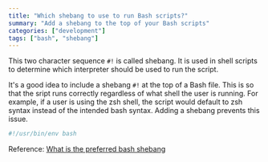 ```yaml
---
title: "Which shebang to use to run Bash scripts?"
summary: "Add a shebang to the top of your Bash scripts"
categories: ["development"]
tags: ["bash", "shebang"]
---
```


This two character sequence `#!` is called shebang. It is used in shell scripts to determine which interpreter should be used to run the script. 

It's a good idea to include a shebang `#!` at the top of a Bash file. This is so that the sript runs correctly regardless of what shell the user is running. For example, if a user is using the zsh shell, the script would default to zsh syntax instead of the intended bash syntax. Adding a shebang prevents this issue. 

```bash
#!/usr/bin/env bash
```

Reference: [What is the preferred bash shebang](https://stackoverflow.com/questions/10376206/what-is-the-preferred-bash-shebang)

